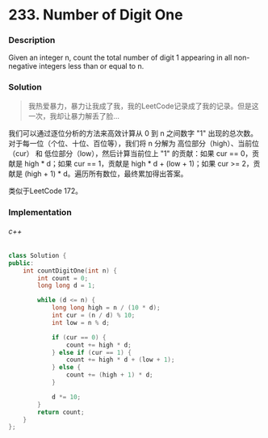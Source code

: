 # 233. Number of Digit One

### Description

Given an integer n, count the total number of digit 1 appearing in all non-negative integers less than or equal to n.

### Solution

> 我热爱暴力，暴力让我成了我，我的LeetCode记录成了我的记录。但是这一次，我却让暴力解丢了脸...

我们可以通过逐位分析的方法来高效计算从 0 到 n 之间数字 "1" 出现的总次数。对于每一位（个位、十位、百位等），我们将 n 分解为 高位部分（high）、当前位（cur） 和 低位部分（low），然后计算当前位上 "1" 的贡献：如果 cur == 0，贡献是 high * d；如果 cur == 1，贡献是 high * d + (low + 1)；如果 cur >= 2，贡献是 (high + 1) * d。遍历所有数位，最终累加得出答案。

类似于LeetCode 172。

### Implementation

###### c++

```c++
class Solution {
public:
    int countDigitOne(int n) {
        int count = 0;
        long long d = 1; 

        while (d <= n) {
            long long high = n / (10 * d);
            int cur = (n / d) % 10;
            int low = n % d;

            if (cur == 0) {
                count += high * d;
            } else if (cur == 1) {
                count += high * d + (low + 1);
            } else {
                count += (high + 1) * d;
            }

            d *= 10; 
        }
        return count;
    }
};
```
